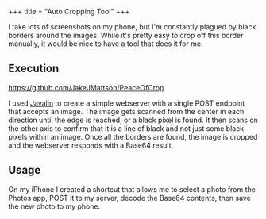 +++
title = "Auto Cropping Tool"
+++

I take lots of screenshots on my phone, but I'm constantly plagued by black borders around the images. While it's pretty easy to crop off this border manually, it would be nice to have a tool that does it for me.
## Execution

https://github.com/JakeJMattson/PeaceOfCrop

I used [Javalin](https://javalin.io/) to create a simple webserver with a single POST endpoint that accepts an image. The image gets scanned from the center in each direction until the edge is reached, or a black pixel is found. It then scans on the other axis to confirm that it is a line of black and not just some black pixels within an image. Once all the borders are found, the image is cropped and the webserver responds with a Base64 result.

## Usage

On my iPhone I created a shortcut that allows me to select a photo from the Photos app, POST it to my server, decode the Base64 contents, then save the new photo to my phone.